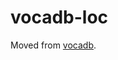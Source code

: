 # vocadb-loc

Moved from [vocadb](https://github.com/VocaDB/vocadb/tree/17291ea868668240bdce151bedf98280a7f1b1f8).
